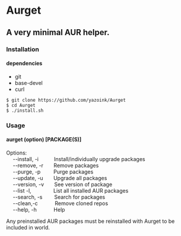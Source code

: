 # Aurget
## A very minimal AUR helper.
### Installation
#### dependencies
- git
- base-devel
- curl

`$ git clone https://github.com/yazoink/Aurget`   
`$ cd Aurget`    
`$ ./install.sh`    

### Usage
#### aurget (option) [PACKAGE(S)]
Options:  
&emsp; --install, -i&emsp;&emsp;&ensp;&ensp;Install/individually upgrade packages  
&emsp; --remove, -r&emsp;&emsp;Remove packages  
&emsp; --purge, -p&emsp;&emsp;&ensp;Purge packages  
&emsp; --update, -u&emsp;&emsp;Upgrade all packages  
&emsp; --version, -v&emsp;&emsp;See version of package  
&emsp; --list -l, &emsp;&emsp;&emsp;&emsp;List all installed AUR packages  
&emsp; --search, -s&emsp;&emsp;&nbsp;Search for packages  
&emsp; --clean,-c&emsp;&emsp;&emsp;&nbsp;Remove cloned repos    
&emsp; --help, -h &emsp;&emsp;&emsp;Help  

Any preinstalled AUR packages must be reinstalled with Aurget to be included in world.
